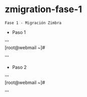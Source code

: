 # zmigration-fase-1

    Fase 1 - Migración Zimbra


* Paso 1

'''    
[root@webmail ~]#

'''

* Paso 2

'''    
[root@webmail ~]#

'''